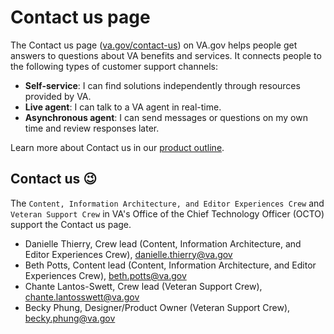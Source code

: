 # Contact us page
The Contact us page ([va.gov/contact-us](va.gov/contact-us)) on VA.gov helps people get answers to questions about VA benefits and services. It connects people to the following types of customer support channels: 
- **Self-service**: I can find solutions independently through resources provided by VA.
- **Live agent**: I can talk to a VA agent in real-time.
- **Asynchronous agent**: I can send messages or questions on my own time and review responses later.

Learn more about Contact us in our [product outline](https://github.com/department-of-veterans-affairs/va.gov-team/blob/master/teams/veteran%20support%20crew/Contact%20us%20page/Product/Product%20outline.md).

## Contact us 😉
The `Content, Information Architecture, and Editor Experiences Crew` and `Veteran Support Crew` in VA's Office of the Chief Technology Officer (OCTO) support the Contact us page. 

- Danielle Thierry, Crew lead (Content, Information Architecture, and Editor Experiences Crew), danielle.thierry@va.gov
- Beth Potts, Content lead (Content, Information Architecture, and Editor Experiences Crew), beth.potts@va.gov
- Chante Lantos-Swett, Crew lead (Veteran Support Crew), chante.lantosswett@va.gov
- Becky Phung, Designer/Product Owner (Veteran Support Crew), becky.phung@va.gov


